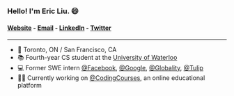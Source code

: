 ### Hello! I'm Eric Liu. 😄

#### [Website](https://ericliu.ca) - [Email](eric@ericliu.ca) - [LinkedIn](https://www.linkedin.com/in/ericyhliu/) - [Twitter](https://twitter.com/ericyhliu)

---

- 📍 Toronto, ON / San Francisco, CA
- 📚 Fourth-year CS student at the [University of Waterloo](https://uwaterloo.ca/)
- 💻 Former SWE intern [@Facebook](https://github.com/facebook), [@Google](https://github.com/google), [@Globality](https://github.com/globality-corp), [@Tulip](https://github.com/tulip)
- 👨‍💻 Currently working on [@CodingCourses](https://github.com/codingcourses), an online educational platform
